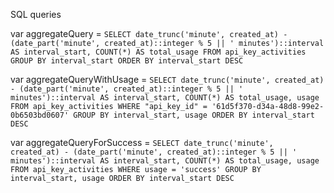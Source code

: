 SQL queries

var aggregateQuery = `SELECT
			date_trunc('minute', created_at) - (date_part('minute', created_at)::integer % 5 || ' minutes')::interval AS interval_start,
			COUNT(*) AS total_usage
		FROM
			api_key_activities
		GROUP BY
			interval_start
		ORDER BY
			interval_start DESC`

var aggregateQueryWithUsage = `SELECT
						date_trunc('minute', created_at) - (date_part('minute', created_at)::integer % 5 || ' minutes')::interval AS interval_start,
						COUNT(*) AS total_usage,
						usage
					FROM
						api_key_activities
					WHERE "api_key_id" = '61d5f370-d34a-48d8-99e2-0b6503bd0607'
					GROUP BY
						interval_start, usage
					ORDER BY
						interval_start DESC`

var aggregateQueryForSuccess = `SELECT
									date_trunc('minute', created_at) - (date_part('minute', created_at)::integer % 5 || ' minutes')::interval AS interval_start,
									COUNT(*) AS total_usage,
									usage
								FROM
									api_key_activities
								WHERE
									usage = 'success'
								GROUP BY
									interval_start, usage
								ORDER BY
									interval_start DESC`
